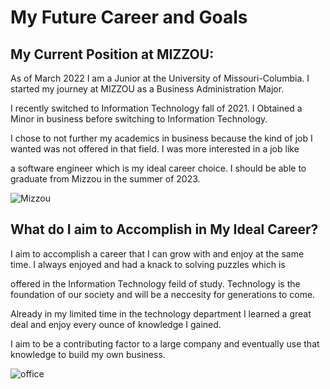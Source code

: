 # My Future Career and Goals

## __My Current Position at MIZZOU__:


As of March 2022 I am a Junior at the University of Missouri-Columbia. I started my journey at MIZZOU as a Business Administration Major. 

I recently switched to Information Technology fall of 2021. I Obtained a Minor in business before switching to Information Technology.

I chose to not further my academics in business because the kind of job I wanted was not offered in that field. I was more interested in a job like

a software engineer which is my ideal career choice. I should be able to graduate from Mizzou in the summer of 2023.


![Mizzou](https://user-images.githubusercontent.com/97974825/158626171-9c42c1f5-19bd-46ee-9623-2004ba94ff8b.jpg)


## __What do I aim to Accomplish in My Ideal Career?__

I aim to accomplish a career that I can grow with and enjoy at the same time. I always enjoyed and had a knack to solving puzzles which is

offered in the Information Technology feild of study. Technology is the foundation of our society and will be a neccesity for generations to come.

Already in my limited time in the technology department I learned a great deal and enjoy every ounce of knowledge I gained. 

I aim to be a contributing factor to a large company and eventually use that knowledge to build my own business.


![office](https://user-images.githubusercontent.com/97974825/158627439-ca2c00b4-5242-4ca6-bf6e-f12803103b06.jpg)

